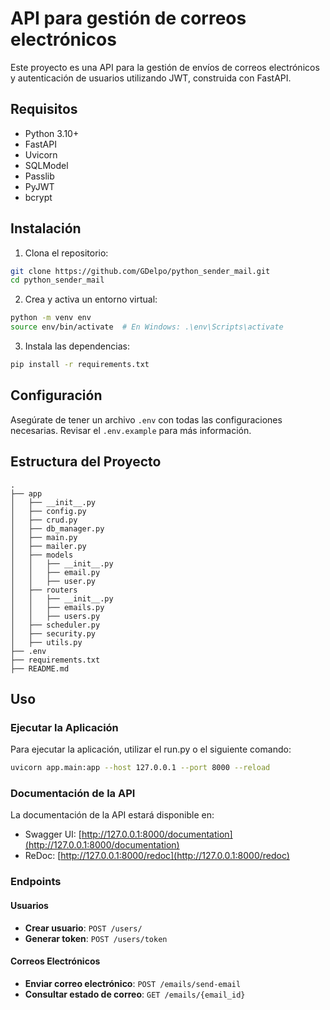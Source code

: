 # API para gestión de correos electrónicos

Este proyecto es una API para la gestión de envíos de correos electrónicos y autenticación de usuarios utilizando JWT, construida con FastAPI.

## Requisitos

- Python 3.10+
- FastAPI
- Uvicorn
- SQLModel
- Passlib
- PyJWT
- bcrypt

## Instalación

1. Clona el repositorio:

```bash
git clone https://github.com/GDelpo/python_sender_mail.git
cd python_sender_mail
```

2. Crea y activa un entorno virtual:

```bash
python -m venv env
source env/bin/activate  # En Windows: .\env\Scripts\activate
```

3. Instala las dependencias:

```bash
pip install -r requirements.txt
```

## Configuración

Asegúrate de tener un archivo `.env` con todas las configuraciones necesarias. Revisar el `.env.example` para más información.

## Estructura del Proyecto

```plaintext
.
├── app
│   ├── __init__.py
│   ├── config.py
│   ├── crud.py
│   ├── db_manager.py
│   ├── main.py
│   ├── mailer.py
│   ├── models
│   │   ├── __init__.py
│   │   ├── email.py
│   │   ├── user.py
│   ├── routers
│   │   ├── __init__.py
│   │   ├── emails.py
│   │   ├── users.py
│   ├── scheduler.py
│   ├── security.py
│   ├── utils.py
├── .env
├── requirements.txt
├── README.md
```

## Uso

### Ejecutar la Aplicación

Para ejecutar la aplicación, utilizar el run.py o el siguiente comando:

```bash
uvicorn app.main:app --host 127.0.0.1 --port 8000 --reload
```

### Documentación de la API

La documentación de la API estará disponible en:

- Swagger UI: [http://127.0.0.1:8000/documentation](http://127.0.0.1:8000/documentation)
- ReDoc: [http://127.0.0.1:8000/redoc](http://127.0.0.1:8000/redoc)

### Endpoints

#### Usuarios

- **Crear usuario**: `POST /users/`
- **Generar token**: `POST /users/token`

#### Correos Electrónicos

- **Enviar correo electrónico**: `POST /emails/send-email`
- **Consultar estado de correo**: `GET /emails/{email_id}`